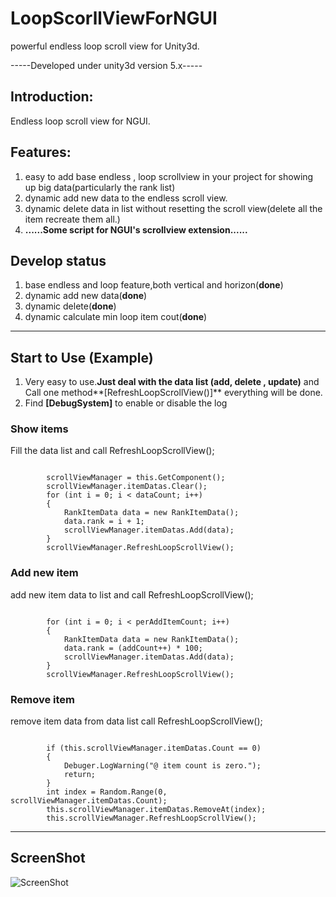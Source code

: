 # LoopScorllViewForNGUI
powerful endless loop scroll view for Unity3d. 

-----Developed under unity3d version 5.x-----


## Introduction:

Endless loop scroll view for NGUI.

## Features:

1. easy to add base endless , loop scrollview in your project for showing up big data(particularly the rank list)
2. dynamic add new data to the endless scroll view.
3. dynamic delete data in list without resetting the scroll view(delete all the item recreate them all.)
4. **......Some script for NGUI's scrollview extension......**

## Develop status

1. base endless and loop feature,both vertical and horizon(**done**)
2. dynamic add new data(**done**)
3. dynamic delete(**done**)
4. dynamic calculate min loop item cout(**done**) 

*****

## Start to Use (Example)

1. Very easy to use.**Just deal with the data list (add, delete , update)** and Call one method**[RefreshLoopScrollView()]** everything will be done.
2. Find **[DebugSystem]** to enable or disable the log

### Show items
Fill the data list and call RefreshLoopScrollView();

<pre><code>
        scrollViewManager = this.GetComponent<LoopScrollViewManager>();
        scrollViewManager.itemDatas.Clear();
        for (int i = 0; i < dataCount; i++)
        {
            RankItemData data = new RankItemData();
            data.rank = i + 1;
            scrollViewManager.itemDatas.Add(data);
        }
        scrollViewManager.RefreshLoopScrollView();
</code></pre>

### Add new item
add new item data to list and call RefreshLoopScrollView();

<pre><code>
        for (int i = 0; i < perAddItemCount; i++)
        {
            RankItemData data = new RankItemData();
            data.rank = (addCount++) * 100;
            scrollViewManager.itemDatas.Add(data);
        }
        scrollViewManager.RefreshLoopScrollView();
</code></pre>

### Remove item
remove item data from data list call RefreshLoopScrollView();

<pre><code>
        if (this.scrollViewManager.itemDatas.Count == 0)
        {
            Debuger.LogWarning("@ item count is zero.");
            return;
        }
        int index = Random.Range(0, scrollViewManager.itemDatas.Count);
        this.scrollViewManager.itemDatas.RemoveAt(index);
        this.scrollViewManager.RefreshLoopScrollView();
</code></pre>

*****

## ScreenShot

![ScreenShot](https://github.com/tinyantstudio/LoopScorllViewForNGUI/blob/master/ScreenShot.png)